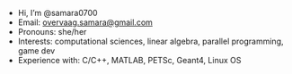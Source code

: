- Hi, I’m @samara0700
- Email: overvaag.samara@gmail.com
- Pronouns: she/her
- Interests: computational sciences, linear algebra, parallel programming, game dev
- Experience with: C/C++, MATLAB, PETSc, Geant4, Linux OS
